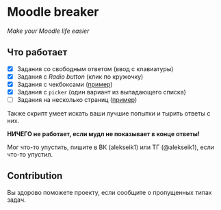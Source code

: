 # Moodle breaker
_Make your Moodle life easier_

## Что работает
- [x] Задания со свободным ответом (ввод с клавиатуры)
- [x] Задания с _Radio button_ (клик по кружочку)
- [x] Задания с чекбоксами ([пример](http://moodle.phystech.edu/mod/quiz/view.php?id=42800))
- [x] Задания с `picker` (один вариант из выпадающего списка)
- [ ] Задания на несколько страниц ([пример](http://moodle.phystech.edu/mod/quiz/view.php?id=42797))

Также скрипт умеет искать ваши лучшие попытки и тырить ответы с них.

**НИЧЕГО не работает, если мудл не показывает в конце ответы!**

Мог что-то упустить, пишите в ВК (alekseik1) или ТГ (@alekseik1), если что-то упустил.

## Contribution
Вы здорово поможете проекту, если сообщите о пропущенных типах задач.
